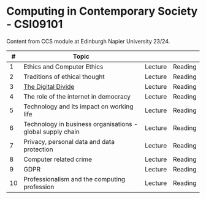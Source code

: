 # Computing in Contemporary Society - CSI09101

Content from CCS module at Edinburgh Napier University 23/24. 

|#	| Topic                                    |||
|----|---------------------------------------| -- | -- |
|1 |    Ethics and Computer Ethics | Lecture | Reading |
| 2|     Traditions of ethical thought | Lecture | Reading | 
| 3|      [The Digital Divide](https://github.com/apurdom94/Computing-in-Contemporary-Society-CSI09101/blob/main/Digital%20Divide.md) | Lecture | Reading |
|4 |       The role of the internet in democracy | Lecture | Reading |
|5 |Technology and its impact on working life| Lecture | Reading |
|6 |Technology in business organisations - global supply chain | Lecture | Reading |
|7| Privacy, personal data and data protection | Lecture | Reading |
|8|Computer related crime | Lecture | Reading |
| 9| GDPR | Lecture | Reading |
| 10| Professionalism and the computing profession | Lecture | Reading |
